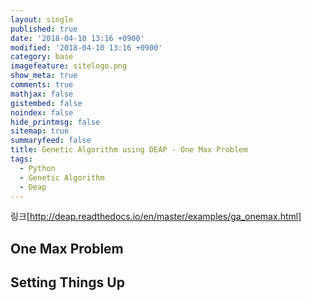 ```yaml
---
layout: single
published: true
date: '2018-04-10 13:16 +0900'
modified: '2018-04-10 13:16 +0900'
category: base
imagefeature: sitelogo.png
show_meta: true
comments: true
mathjax: false
gistembed: false
noindex: false
hide_printmsg: false
sitemap: true
summaryfeed: false
title: Genetic Algorithm using DEAP - One Max Problem
tags:
  - Python
  - Genetic Algorithm
  - Deap
---
```

링크[http://deap.readthedocs.io/en/master/examples/ga_onemax.html]

## One Max Problem


## Setting Things Up
